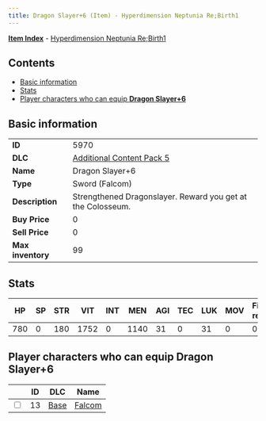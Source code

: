 ```yaml
---
title: Dragon Slayer+6 (Item) - Hyperdimension Neptunia Re;Birth1
---
```


[**Item Index**](/neptunia/rb1/item/index.html) - [Hyperdimension Neptunia Re;Birth1](/neptunia/rb1)

## Contents

- [Basic information](#basic-information)
- [Stats](#stats)
- [Player characters who can equip **Dragon Slayer+6**](#player-characters-who-can-equip-dragon-slayer-6)
## Basic information

|   |   |
| -- | -- |
| **ID** | 5970 |
| **DLC** | [Additional Content Pack 5](/neptunia/rb1/dlc/14-pack5.html) |
| **Name** | Dragon Slayer+6 |
| **Type** | Sword (Falcom) |
| **Description** | Strengthened Dragonslayer. Reward you get at the Colosseum. |
| **Buy Price** | 0 |
| **Sell Price** | 0 |
| **Max inventory** | 99 |


## Stats

| HP | SP | STR | VIT | INT | MEN | AGI | TEC | LUK | MOV | Fire res. | Ice res. | Wind res. | Lightning res. |
| -- | -- | --- | --- | --- | --- | --- | --- | --- | --- | --------- | -------- | --------- | -------------- |
| 780 | 0 | 180 | 1752 | 0 | 1140 | 31 | 0 | 31 | 0 | 0 | 0 | 0 | 0 |


## Player characters who can equip **Dragon Slayer+6**

|    | ID | DLC | Name |
| -- | -- | --- | ---- |
| <input type="checkbox" id="rb1-player-1-13" class="trackbox" /> | 13 | [Base](/neptunia/rb1/dlc/1-base.html) | [Falcom](/neptunia/rb1/player/1-13-falcom.html) |
